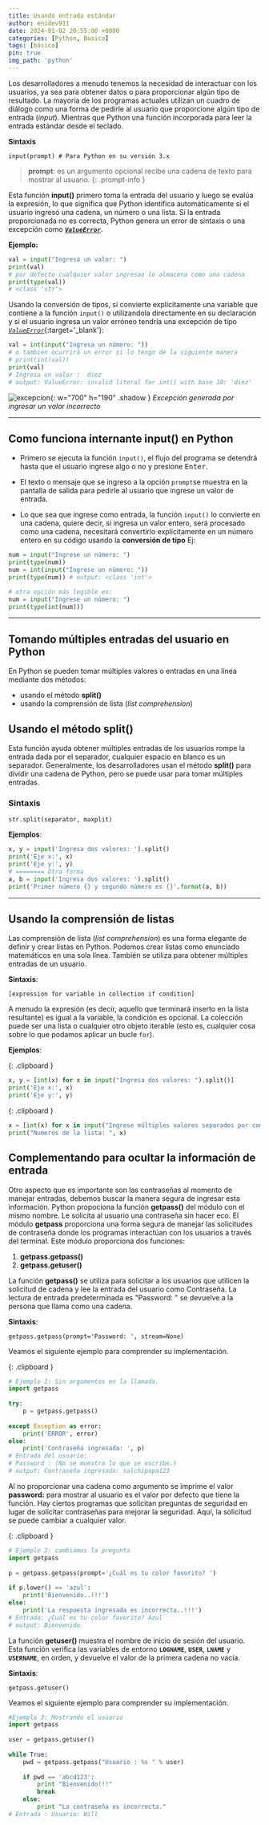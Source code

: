```yaml
---
title: Usando entrada estándar
author: enidev911
date: 2024-01-02 20:55:00 +0800
categories: [Python, Basico]
tags: [básico]
pin: true
img_path: 'python'
---
```


Los desarrolladores a menudo tenemos la necesidad de interactuar con los usuarios, ya sea para obtener datos o para proporcionar algún tipo de resultado. La mayoría de los programas actuales utilizan un cuadro de diálogo como una forma de pedirle al usuario que proporcione algún tipo de entrada (*input*). Mientras que Python una función incorporada para leer la entrada estándar desde el teclado.

**Sintaxis**

```
input(prompt) # Para Python en su versión 3.x
```

> **prompt**: es un argumento opcional recibe una cadena de texto para mostrar al usuario.
{: .prompt-info }

Esta función **input()** primero toma la entrada del usuario y luego se evalúa la expresión, lo que significa que Python identifica automáticamente si el usuario ingresó una cadena, un número o una lista. Si la entrada proporcionada no es correcta, Python genera un error de sintaxis o una excepción como [**_`ValueError`_**](https://docs.python.org/3/library/exceptions.html#ValueError). 

**Ejemplo:**


```py
val = input("Ingresa un valor: ")
print(val)
# por defecto cualquier valor ingresao lo almacena como una cadena
print(type(val))
# <class 'str'>
```

Usando la conversión de tipos, si convierte explícitamente una variable que contiene a la función `input()` o utilizandola directamente en su declaración y si el usuario ingresa un valor erróneo tendría una excepción de tipo [_`ValueError`_](https://docs.python.org/3/library/exceptions.html#ValueError){:target='_blank'}:


```py
val = int(input("Ingresa un número: "))
# o también ocurrirá un error si lo tengo de la siguiente manera
# print(int(val))
print(val)
# Ingresa un valor :  diez
# output: ValueError: invalid literal for int() with base 10: 'diez'
```

![excepcion](exception_input.png){: w="700" h="190" .shadow }
_Excepción generada por ingresar un valor incorrecto_

---

## Como funciona internante input() en Python

- Primero se ejecuta la función `input()`, el flujo del programa se detendrá hasta que el usuario ingrese algo o no y presione <kbd>Enter</kbd>.

- El texto o mensaje que se ingreso a la opción `prompt`se muestra en la pantalla de salida para pedirle al usuario que ingrese un valor de entrada.

- Lo que sea que ingrese como entrada, la función `input()` lo convierte en una cadena, quiere decir, si ingresa un valor entero, será procesado como una cadena, necesitará convertirlo explícitamente en un número entero en su código usando la **conversión de tipo** Ej: 


```py
num = input("Ingrese un número: ")
print(type(num))
num = int(input("Ingrese un número: "))
print(type(num)) # output: <class 'int'>

# otra opción más legible es:
num = input("Ingrese un número: ")
print(type(int(num)))
```

---

## Tomando múltiples entradas del usuario en Python

En Python se pueden tomar múltiples valores o entradas en una línea mediante dos métodos:

- usando el método **split()**
- usando la comprensión de lista (*list comprehension*)

## Usando el método split()

Esta función ayuda obtener múltiples entradas de los usuarios rompe la entrada dada por el separador, cualquier espacio en blanco es un separador. Generalmente, los desarrolladores usan el método **split()** para dividir una cadena de Python, pero se puede usar para tomar múltiples entradas. 


### Sintaxis

```
str.split(separator, maxplit)
```

**Ejemplos**: 

```py
x, y = input('Ingresa dos valores: ').split()
print('Eje x:', x)
print('Eje y:', y)
# ======== Otra forma
a, b = input('Ingresa dos valores: ').split()
print('Primer número {} y segundo número es {}'.format(a, b))
```

---

## Usando la comprensión de listas

Las comprensión de lista (*list comprehension*) es una forma elegante de definir y crear listas en Python. Podemos crear listas como enunciado matemáticos en una sola línea. También se utiliza para obtener múltiples entradas de un usuario.

**Sintaxis**:

```
[expression for variable in collection if condition]
```

A menudo la expresión (es decir, aquello que terminará inserto en la lista resultante) es igual a la variable, la condición es opcional. La colección puede ser una lista o cualquier otro objeto iterable (esto es, cualquier cosa sobre lo que podamos aplicar un bucle `for`).

**Ejemplos**: 

{: .clipboard }
```py
x, y = [int(x) for x in input("Ingresa dos valores: ").split()]
print('Eje x:', x)
print('Eje y:', y)
```

{: .clipboard }
```py
x = [int(x) for x in input("Ingrese múltiples valores separados por coma: ").split(",")]
print("Numeros de la lista: ", x)
```


## Complementando para ocultar la información de entrada


Otro aspecto que es importante son las contraseñas al momento de manejar entradas, debemos buscar la manera segura de ingresar esta información. Python propociona la función **getpass()** del módulo con el mismo nombre. Le solicita al usuario una contraseña sin hacer eco. El módulo **getpass** proporciona una forma segura de manejar las solicitudes de contraseña donde los programas interactúan con los usuarios a través del terminal. Este módulo proporciona dos funciones:


1. **getpass.getpass()**
2. **getpass.getuser()**


La función **getpass()** se utiliza para solicitar a los usuarios que utilicen la solicitud de cadena y lee la entrada del usuario como Contraseña. La lectura de entrada predeterminada es "Password: " se devuelve a la persona que llama como una cadena.

**Sintaxis**: 

```
getpass.getpass(prompt='Password: ', stream=None) 
```

Veamos el siguiente ejemplo para comprender su implementación.

{: .clipboard }
```py
# Ejemplo 1: Sin argumentos en la llamada.
import getpass
 
try:
    p = getpass.getpass()
    
except Exception as error:
    print('ERROR', error)
else:
    print('Contraseña ingresada: ', p)
# Entrada del usuario:
# Password : (No se muestra lo que se escribe.)
# output: Contraseña ingresada: salchipapa123
```

Al no proporcionar una cadena como argumento se imprime el valor **password:** para mostrar al usuario es el valor por defecto que tiene la función. Hay ciertos programas que solicitan preguntas de seguridad en lugar de solicitar contraseñas para mejorar la seguridad. Aquí, la solicitud se puede cambiar a cualquier valor. 


{: .clipboard }
```py
# Ejemplo 2: cambiamos la pregunta
import getpass
 
p = getpass.getpass(prompt='¿Cuál es tu color favorito? ')
 
if p.lower() == 'azul':
    print('Bienvenido..!!!')
else:
    print('La respuesta ingresada es incorrecta..!!!')
# Entrada: ¿Cuál es tu color favorito? Azul
# output: Bienvenido
```

La función **getuser()** muestra el nombre de inicio de sesión del usuario. Esta función verifica las variables de entorno **`LOGNAME`**, **`USER`**, **`LNAME`** y **`USERNAME`**, en orden, y devuelve el valor de la primera cadena no vacía. 

**Sintaxis**: 

```
getpass.getuser()
```

Veamos el siguiente ejemplo para comprender su implementación.

```py
#Ejemplo 3: Mostrando el usuario 
import getpass
 
user = getpass.getuser()
 
while True:
    pwd = getpass.getpass("Usuario : %s " % user)
 
    if pwd == 'abcd123':
        print "Bienvenido!!!"
        break
    else:
        print "La contraseña es incorrecta."
# Entrada : Usuario: Will 
```